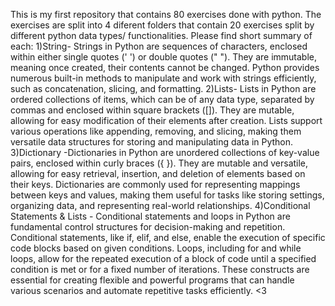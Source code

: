 This is my first repository that contains 80 exercises done with python.
The exercises are split into 4 diferent folders that contain 20 exercises split by different python data types/ functionalities.
Please find short summary of each:
1)String- Strings in Python are sequences of characters, enclosed within either single quotes (' ') or double quotes (" "). They are immutable, meaning once created, their contents cannot be changed.
Python provides numerous built-in methods to manipulate and work with strings efficiently, such as concatenation, slicing, and formatting.
2)Lists- Lists in Python are ordered collections of items, which can be of any data type, separated by commas and enclosed within square brackets ([]). They are mutable, allowing for easy modification of their elements after creation.
Lists support various operations like appending, removing, and slicing, making them versatile data structures for storing and manipulating data in Python.
3)Dictionary -Dictionaries in Python are unordered collections of key-value pairs, enclosed within curly braces ({ }). They are mutable and versatile, allowing for easy retrieval, insertion, and deletion of elements based on their keys.
Dictionaries are commonly used for representing mappings between keys and values, making them useful for tasks like storing settings, organizing data, and representing real-world relationships.
4)Conditional Statements & Lists - 
Conditional statements and loops in Python are fundamental control structures for decision-making and repetition. Conditional statements, like if, elif, and else, enable the execution of specific code blocks based on given conditions.
Loops, including for and while loops, allow for the repeated execution of a block of code until a specified condition is met or for a fixed number of iterations.
These constructs are essential for creating flexible and powerful programs that can handle various scenarios and automate repetitive tasks efficiently.
<3


